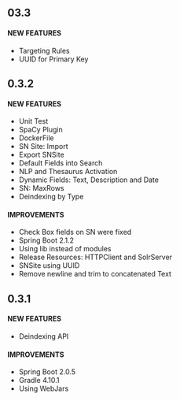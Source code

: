 ## 03.3

#### NEW FEATURES
* Targeting Rules
* UUID for Primary Key

## 0.3.2

#### NEW FEATURES
* Unit Test
* SpaCy Plugin
* DockerFile
* SN Site: Import
* Export SNSite
* Default Fields into Search
* NLP and Thesaurus Activation
* Dynamic Fields: Text, Description and Date
* SN: MaxRows
* Deindexing by Type

#### IMPROVEMENTS
* Check Box fields on SN were fixed
* Spring Boot 2.1.2
* Using lib instead of modules
* Release Resources: HTTPClient and SolrServer
* SNSite using UUID
* Remove newline and trim to concatenated Text

## 0.3.1

#### NEW FEATURES
* Deindexing API

#### IMPROVEMENTS
* Spring Boot 2.0.5
* Gradle 4.10.1
* Using WebJars